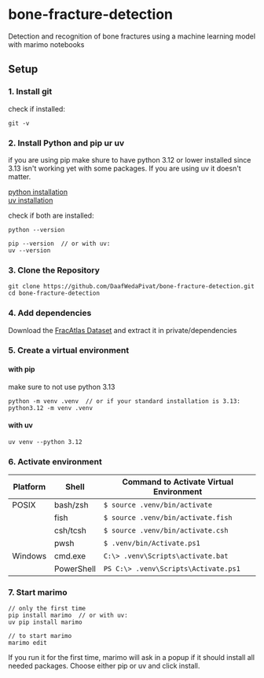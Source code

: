 # bone-fracture-detection
Detection and recognition of bone fractures using a machine learning model with marimo notebooks

## Setup
### 1. Install git
check if installed:
```
git -v
```

### 2. Install Python and pip ur uv
if you are using pip make shure to have python 3.12 or lower installed since 3.13 isn't working yet with some packages. If you are using uv it doesn't matter.

[python installation](https://www.python.org/downloads/) \
[uv installation](https://github.com/astral-sh/uv?tab=readme-ov-file#installation)

check if both are installed:
```
python --version

pip --version  // or with uv:
uv --version
```

### 3. Clone the Repository
```
git clone https://github.com/DaafWedaPivat/bone-fracture-detection.git
cd bone-fracture-detection
```

### 4. Add dependencies
Download the [FracAtlas Dataset](https://figshare.com/articles/dataset/The_dataset/22363012) and extract it in private/dependencies

### 5. Create a virtual environment
#### with pip
make sure to not use python 3.13
```
python -m venv .venv  // or if your standard installation is 3.13:
python3.12 -m venv .venv
```

#### with uv
```
uv venv --python 3.12
```

### 6. Activate environment

| Platform | Shell       | Command to Activate Virtual Environment       |
|----------|-------------|-----------------------------------------------|
| POSIX    | bash/zsh    | `$ source .venv/bin/activate`                |
|          | fish        | `$ source .venv/bin/activate.fish`           |
|          | csh/tcsh    | `$ source .venv/bin/activate.csh`            |
|          | pwsh        | `$ .venv/bin/Activate.ps1`                   |
| Windows  | cmd.exe     | `C:\> .venv\Scripts\activate.bat`            |
|          | PowerShell  | `PS C:\> .venv\Scripts\Activate.ps1`         |

### 7. Start marimo
```
// only the first time
pip install marimo  // or with uv:
uv pip install marimo

// to start marimo
marimo edit
```
If you run it for the first time, marimo will ask in a popup if it should install all needed packages. Choose either pip or uv and click install.
